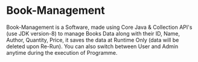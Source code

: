 # Book-Management
Book-Management is a Software, made using Core Java &amp; Collection API's (use JDK version-8) to manage Books Data along with their ID, Name, Author, Quantity, Price, it saves the data at Runtime Only (data will be deleted upon Re-Run). You can also switch between User and Admin anytime during the execution of Programme. 
